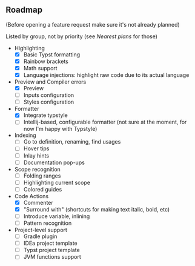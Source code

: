 
## Roadmap
(Before opening a feature request make sure it's not already planned)

Listed by group, not by priority (see _Nearest plans_ for those)

- Highlighting
    - [X] Basic Typst formatting
    - [X] Rainbow brackets
    - [X] Math support
    - [X] Language injections: highlight raw code due to its actual language
- Preview and Compiler errors
    - [X] Preview
    - [ ] Inputs configuration
    - [ ] Styles configuration
- Formatter
    - [X] Integrate typstyle
    - [ ] Intellij-based, configurable formatter (not sure at the moment, for now I'm happy with Typstyle)
- Indexing
    - [ ] Go to definition, renaming, find usages
    - [ ] Hover tips
    - [ ] Inlay hints
    - [ ] Documentation pop-ups
- Scope recognition
    - [ ] Folding ranges
    - [ ] Highlighting current scope
    - [ ] Colored guides
- Code Actions
    - [X] Commenter
    - [X] "Surround with" (shortcuts for making text italic, bold, etc)
    - [ ] Introduce variable, inlining
    - [ ] Pattern recognition
- Project-level support
    - [ ] Gradle plugin
    - [ ] IDEa project template
    - [ ] Typst project template
    - [ ] JVM functions support

